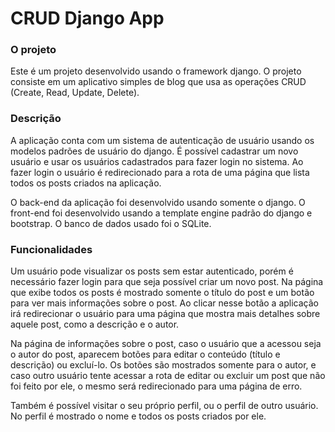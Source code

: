 # CRUD Django App

### O projeto
Este é um projeto desenvolvido usando o framework django. O projeto consiste em um aplicativo simples de blog que usa as operações CRUD (Create, Read, Update, Delete).

### Descrição
A aplicação conta com um sistema de autenticação de usuário usando os modelos padrões de usuário do django. É possível cadastrar um novo usuário e usar os usuários cadastrados para fazer login no sistema. Ao fazer login o usuário é redirecionado para a rota de uma página que lista todos os posts criados na aplicação.

O back-end da aplicação foi desenvolvido usando somente o django. O front-end foi desenvolvido usando a template engine padrão do django e bootstrap.  O banco de dados usado foi o SQLite.

### Funcionalidades
 Um usuário pode visualizar os posts sem estar autenticado, porém é necessário fazer login para que seja possível criar um novo post. Na página que exibe todos os posts é mostrado somente o título do post e um botão para ver mais informações sobre o post. Ao clicar nesse botão a aplicação irá redirecionar o usuário para uma página que mostra mais detalhes sobre aquele post, como a descrição e o autor. 

Na página de informações sobre o post, caso o usuário que a acessou seja o autor do post, aparecem botões para editar o conteúdo (título e descrição) ou excluí-lo. Os botões são mostrados somente para o autor, e caso outro usuário tente acessar a rota de editar ou excluir um post que não foi feito por ele, o mesmo será redirecionado para uma página de erro.

Também é possível visitar o seu próprio perfil, ou o perfil de outro usuário. No perfil é mostrado o nome e todos os posts criados por ele.